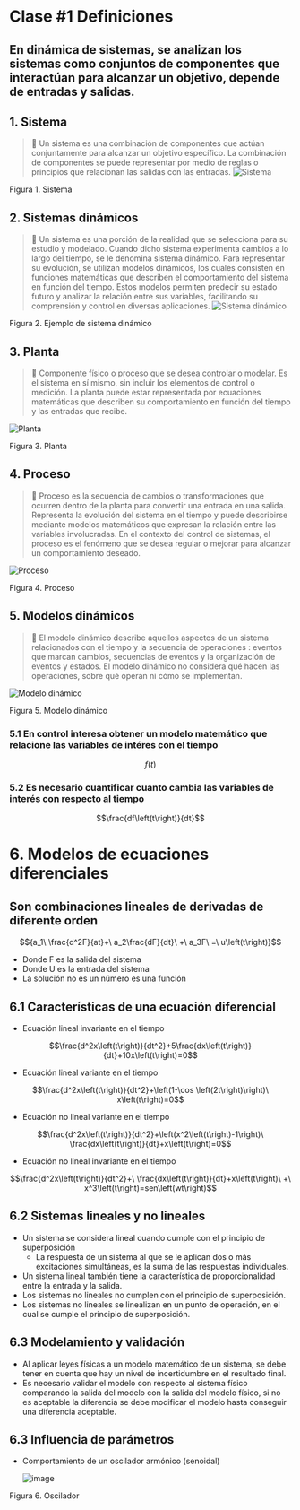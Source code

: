 # Clase #1 Definiciones 
## En dinámica de sistemas, se analizan los sistemas como conjuntos de componentes que interactúan para alcanzar un objetivo, depende de entradas y salidas. 
## 1. Sistema
>  🔑 Un sistema es una combinación de componentes que actúan conjuntamente para alcanzar un objetivo específico. La combinación de componentes se puede representar por medio de reglas o principios que relacionan las salidas con las entradas.
![Sistema ](https://github.com/user-attachments/assets/65ca1914-d9bc-4330-a279-ce7039b7a6ef)
> 
Figura 1. Sistema 
## 2. Sistemas dinámicos 
> 🔑 Un sistema es una porción de la realidad que se selecciona para su estudio y modelado. Cuando dicho sistema experimenta cambios a lo largo del tiempo, se le denomina sistema dinámico. Para representar su evolución, se utilizan modelos dinámicos, los cuales consisten en funciones matemáticas que describen el comportamiento del sistema en función del tiempo. Estos modelos permiten predecir su estado futuro y analizar la relación entre sus variables, facilitando su comprensión y control en diversas aplicaciones.
![Sistema dinámico](https://github.com/user-attachments/assets/86efcfa7-db6d-440d-9bd9-985eec7bffac)
> 
Figura 2. Ejemplo de sistema dinámico  
## 3. Planta 
> 🔑 Componente físico o proceso que se desea controlar o modelar. Es el sistema en sí mismo, sin incluir los elementos de control o medición. La planta puede estar representada por ecuaciones matemáticas que describen su comportamiento en función del tiempo y las entradas que recibe.

![Planta](https://github.com/user-attachments/assets/6fe83d46-aa8b-4328-9833-6f33abf9c304)

Figura 3. Planta  
## 4. Proceso 
> 🔑 Proceso es la secuencia de cambios o transformaciones que ocurren dentro de la planta para convertir una entrada en una salida. Representa la evolución del sistema en el tiempo y puede describirse mediante modelos matemáticos que expresan la relación entre las variables involucradas. En el contexto del control de sistemas, el proceso es el fenómeno que se desea regular o mejorar para alcanzar un comportamiento deseado.

![Proceso](https://github.com/user-attachments/assets/369dc4e6-2339-451f-addd-ef09b2d36302)

Figura 4. Proceso
## 5. Modelos dinámicos
> 🔑 El modelo dinámico describe aquellos aspectos de un sistema relacionados con el tiempo y la secuencia de operaciones : eventos que marcan cambios, secuencias de eventos y la organización de eventos y estados. El modelo dinámico no considera qué hacen las operaciones, sobre qué operan ni cómo se implementan.

![Modelo dinámico](https://github.com/user-attachments/assets/bb9fa61c-3860-4144-bec3-03d9728dfe2f)

Figura 5. Modelo dinámico

### 5.1 En control interesa obtener un modelo matemático que relacione las variables de intéres con el tiempo 
$$f(t)$$
### 5.2 Es necesario cuantificar cuanto cambia las variables de interés con respecto al tiempo 
$$\frac{df\left(t\right)}{dt}$$
# 6. Modelos de ecuaciones diferenciales
## Son combinaciones lineales de derivadas de diferente orden
$${a_1\ \frac{d^2F}{at}+\ a_2\frac{dF}{dt}\ +\ a_3F\ =\ u\left(t\right)}$$
* Donde F es la salida del sistema
* Donde U es la entrada del sistema
* La solución no es un número es una función
## 6.1 Características de una ecuación diferencial 
* Ecuación lineal invariante en el tiempo
  
$$\frac{d^2x\left(t\right)}{dt^2}+5\frac{dx\left(t\right)}{dt}+10x\left(t\right)=0$$
  
* Ecuación lineal variante en el tiempo
  
$$\frac{d^2x\left(t\right)}{dt^2}+\left(1-\cos \left(2t\right)\right)\ x\left(t\right)=0$$

* Ecuación no lineal variante en el tiempo

$$\frac{d^2x\left(t\right)}{dt^2}+\left(x^2\left(t\right)-1\right)\ \frac{dx\left(t\right)}{dt}+x\left(t\right)=0$$

* Ecuación no lineal invariante en el tiempo

$$\frac{d^2x\left(t\right)}{dt^2}+\ \frac{dx\left(t\right)}{dt}+x\left(t\right)\ +\ x^3\left(t\right)=sen\left(wt\right)$$

## 6.2 Sistemas lineales y no lineales 
* Un sistema se considera lineal cuando cumple con el principio de superposición
   * La respuesta de un sistema al que se le aplican dos o más excitaciones simultáneas, es la suma de las respuestas individuales.
* Un sistema lineal también tiene la característica de proporcionalidad entre la entrada y la salida.
* Los sistemas no lineales no cumplen con el principio de superposición.
* Los sistemas no lineales se linealizan en un punto de operación, en el cual se cumple el principio de superposición.
## 6.3 Modelamiento y validación
* Al aplicar leyes físicas a un modelo matemático de un sistema, se debe tener en cuenta que hay un nivel de incertidumbre en el resultado final.
* Es necesario validar el modelo con respecto al sistema físico comparando la salida del modelo con la salida del modelo físico, si no es aceptable la diferencia se debe modificar el modelo hasta conseguir una diferencia aceptable.

## 6.3 Influencia de parámetros
* Comportamiento de un oscilador armónico (senoidal)
  
  ![image](https://github.com/user-attachments/assets/ce44de6f-003c-4b13-99c6-b811794a9aea)
  
Figura 6. Oscilador 
